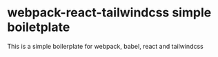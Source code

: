# webpack-react-tailwindcss simple boiletplate
This is a simple boilerplate for webpack, babel, react and tailwindcss
